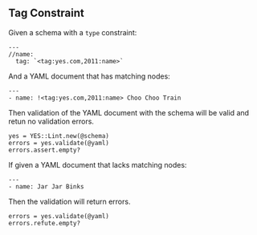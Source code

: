 ## Tag Constraint

Given a schema with a `type` constraint:

    ---
    //name:
      tag: `<tag:yes.com,2011:name>`

And a YAML document that has matching nodes:

    ---
    - name: !<tag:yes.com,2011:name> Choo Choo Train

Then validation of the YAML document with the schema will
be valid and retun no validation errors.

    yes = YES::Lint.new(@schema)
    errors = yes.validate(@yaml)
    errors.assert.empty?

If given a YAML document that lacks matching nodes: 

    ---
    - name: Jar Jar Binks

Then the validation will return errors.

    errors = yes.validate(@yaml)
    errors.refute.empty?

